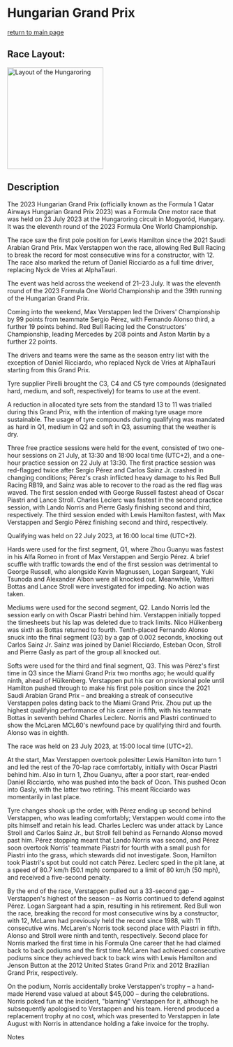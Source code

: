 # Hungarian Grand Prix

[return to main page](./index.md)

## Race Layout: 

 <img alt="Layout of the Hungaroring" class="mw-file-element" data-file-height="893" data-file-width="848" decoding="async" height="232" src="//upload.wikimedia.org/wikipedia/commons/thumb/9/91/Hungaroring.svg/220px-Hungaroring.svg.png" srcset="//upload.wikimedia.org/wikipedia/commons/thumb/9/91/Hungaroring.svg/330px-Hungaroring.svg.png 1.5x, //upload.wikimedia.org/wikipedia/commons/thumb/9/91/Hungaroring.svg/440px-Hungaroring.svg.png 2x" width="220"/>

## Description

 

The 2023 Hungarian Grand Prix (officially known as the Formula 1 Qatar Airways Hungarian Grand Prix 2023) was a Formula One motor race that was held on 23 July 2023 at the Hungaroring circuit in Mogyoród, Hungary. It was the eleventh round of the 2023 Formula One World Championship. 

The race saw the first pole position for Lewis Hamilton since the 2021 Saudi Arabian Grand Prix. Max Verstappen won the race, allowing Red Bull Racing to break the record for most consecutive wins for a constructor, with 12. The race also marked the return of Daniel Ricciardo as a full time driver, replacing Nyck de Vries at AlphaTauri. 

The event was held across the weekend of 21–23 July. It was the eleventh round of the 2023 Formula One World Championship and the 39th running of the Hungarian Grand Prix. 

Coming into the weekend, Max Verstappen led the Drivers' Championship by 99 points from teammate Sergio Pérez, with Fernando Alonso third, a further 19 points behind. Red Bull Racing led the Constructors' Championship, leading Mercedes by 208 points and Aston Martin by a further 22 points. 

The drivers and teams were the same as the season entry list with the exception of Daniel Ricciardo, who replaced Nyck de Vries at AlphaTauri starting from this Grand Prix. 

Tyre supplier Pirelli brought the C3, C4 and C5 tyre compounds (designated hard, medium, and soft, respectively) for teams to use at the event. 

A reduction in allocated tyre sets from the standard 13 to 11 was trialled during this Grand Prix, with the intention of making tyre usage more sustainable. The usage of tyre compounds during qualifying was mandated as hard in Q1, medium in Q2 and soft in Q3, assuming that the weather is dry. 

Three free practice sessions were held for the event, consisted of two one-hour sessions on 21 July, at 13:30 and 18:00 local time (UTC+2), and a one-hour practice session on 22 July at 13:30. The first practice session was red-flagged twice after Sergio Pérez and Carlos Sainz Jr. crashed in changing conditions; Pérez's crash inflicted heavy damage to his Red Bull Racing RB19, and Sainz was able to recover to the road as the red flag was waved. The first session ended with George Russell fastest ahead of Oscar Piastri and Lance Stroll. Charles Leclerc was fastest in the second practice session, with Lando Norris and Pierre Gasly finishing second and third, respectively. The third session ended with Lewis Hamilton fastest, with Max Verstappen and Sergio Pérez finishing second and third, respectively. 

Qualifying was held on 22 July 2023, at 16:00 local time (UTC+2). 

Hards were used for the first segment, Q1, where Zhou Guanyu was fastest in his Alfa Romeo in front of Max Verstappen and Sergio Pérez. A brief scuffle with traffic towards the end of the first session was detrimental to George Russell, who alongside Kevin Magnussen, Logan Sargeant, Yuki Tsunoda and Alexander Albon were all knocked out. Meanwhile, Valtteri Bottas and Lance Stroll were investigated for impeding. No action was taken. 

Mediums were used for the second segment, Q2. Lando Norris led the session early on with Oscar Piastri behind him. Verstappen initially topped the timesheets but his lap was deleted due to track limits. Nico Hülkenberg was sixth as Bottas returned to fourth. Tenth-placed Fernando Alonso snuck into the final segment (Q3) by a gap of 0.002 seconds, knocking out Carlos Sainz Jr. Sainz was joined by Daniel Ricciardo, Esteban Ocon, Stroll and Pierre Gasly as part of the group all knocked out. 

Softs were used for the third and final segment, Q3. This was Pérez's first time in Q3 since the Miami Grand Prix two months ago; he would qualify ninth, ahead of Hülkenberg. Verstappen put his car on provisional pole until Hamilton pushed through to make his first pole position since the 2021 Saudi Arabian Grand Prix – and breaking a streak of consecutive Verstappen poles dating back to the Miami Grand Prix. Zhou put up the highest qualifying performance of his career in fifth, with his teammate Bottas in seventh behind Charles Leclerc. Norris and Piastri continued to show the McLaren MCL60's newfound pace by qualifying third and fourth. Alonso was in eighth. 

The race was held on 23 July 2023, at 15:00 local time (UTC+2). 

At the start, Max Verstappen overtook polesitter Lewis Hamilton into turn 1 and led the rest of the 70-lap race comfortably, initially with Oscar Piastri behind him. Also in turn 1, Zhou Guanyu, after a poor start, rear-ended Daniel Ricciardo, who was pushed into the back of Ocon. This pushed Ocon into Gasly, with the latter two retiring. This meant Ricciardo was momentarily in last place. 

Tyre changes shook up the order, with Pérez ending up second behind Verstappen, who was leading comfortably; Verstappen would come into the pits himself and retain his lead. Charles Leclerc was under attack by Lance Stroll and Carlos Sainz Jr., but Stroll fell behind as Fernando Alonso moved past him. Pérez stopping meant that Lando Norris was second, and Pérez soon overtook Norris' teammate Piastri for fourth with a small push for Piastri into the grass, which stewards did not investigate. Soon, Hamilton took Piastri's spot but could not catch Pérez. Leclerc sped in the pit lane, at a speed of 80.7 km/h (50.1 mph) compared to a limit of 80 km/h (50 mph), and received a five-second penalty. 

By the end of the race, Verstappen pulled out a 33-second gap – Verstappen's highest of the season – as Norris continued to defend against Pérez. Logan Sargeant had a spin, resulting in his retirement. Red Bull won the race, breaking the record for most consecutive wins by a constructor, with 12, McLaren had previously held the record since 1988, with 11 consecutive wins. McLaren's Norris took second place with Piastri in fifth. Alonso and Stroll were ninth and tenth, respectively. Second place for Norris marked the first time in his Formula One career that he had claimed back to back podiums and the first time McLaren had achieved consecutive podiums since they achieved back to back wins with Lewis Hamilton and Jenson Button at the 2012 United States Grand Prix and 2012 Brazilian Grand Prix, respectively. 

On the podium, Norris accidentally broke Verstappen's trophy – a hand-made Herend vase valued at about $45,000 – during the celebrations. Norris poked fun at the incident, "blaming" Verstappen for it, although he subsequently apologised to Verstappen and his team. Herend produced a replacement trophy at no cost, which was presented to Verstappen in late August with Norris in attendance holding a fake invoice for the trophy. 

Notes 

 

